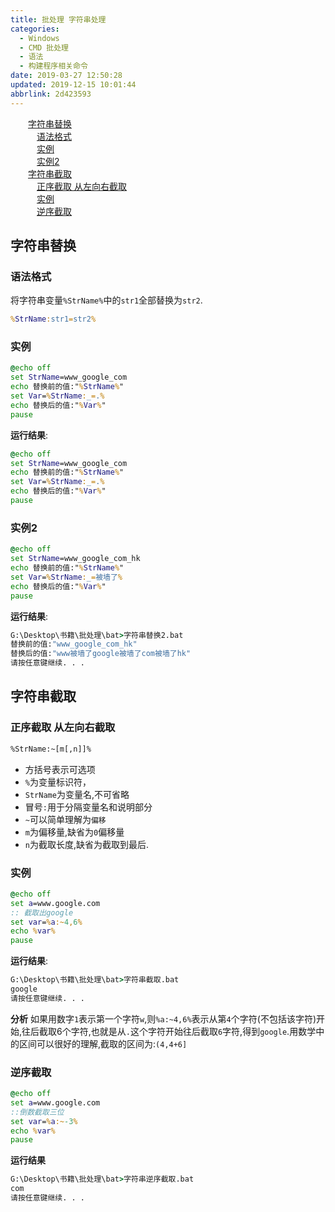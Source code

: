 ```yaml
---
title: 批处理 字符串处理
categories: 
  - Windows
  - CMD 批处理
  - 语法
  - 构建程序相关命令
date: 2019-03-27 12:50:28
updated: 2019-12-15 10:01:44
abbrlink: 2d423593
---
```

<div id='my_toc'><a href="/blog/2d423593/#字符串替换" class="header_2">字符串替换</a><br><a href="/blog/2d423593/#语法格式" class="header_3">语法格式</a><br><a href="/blog/2d423593/#实例" class="header_3">实例</a><br><a href="/blog/2d423593/#实例2" class="header_3">实例2</a><br><a href="/blog/2d423593/#字符串截取" class="header_2">字符串截取</a><br><a href="/blog/2d423593/#正序截取-从左向右截取" class="header_3">正序截取 从左向右截取</a><br><a href="/blog/2d423593/#实例" class="header_3">实例</a><br><a href="/blog/2d423593/#逆序截取" class="header_3">逆序截取</a><br></div>
<style>
    .header_1{
        margin-left: 1em;
    }
    .header_2{
        margin-left: 2em;
    }
    .header_3{
        margin-left: 3em;
    }
    .header_4{
        margin-left: 4em;
    }
    .header_5{
        margin-left: 5em;
    }
    .header_6{
        margin-left: 6em;
    }
</style>
<!--more-->
<script>if (navigator.platform.search('arm')==-1){document.getElementById('my_toc').style.display = 'none';}
var e,p = document.getElementsByTagName('p');while (p.length>0) {e = p[0];e.parentElement.removeChild(e);}
</script>

<!--end-->
## 字符串替换  ##
### 语法格式 ###
将字符串变量`%StrName%`中的`str1`全部替换为`str2`. 
```bat
%StrName:str1=str2%
```
### 实例 ###
```bat
@echo off
set StrName=www_google_com
echo 替换前的值:"%StrName%"
set Var=%StrName:_=.%
echo 替换后的值:"%Var%"
pause
```
**运行结果**:
```cmd
@echo off
set StrName=www_google_com
echo 替换前的值:"%StrName%"
set Var=%StrName:_=.%
echo 替换后的值:"%Var%"
pause
```
### 实例2 ###
```cmd
@echo off
set StrName=www_google_com_hk
echo 替换前的值:"%StrName%"
set Var=%StrName:_=被墙了%
echo 替换后的值:"%Var%"
pause
```
**运行结果**:
```cmd
G:\Desktop\书籍\批处理\bat>字符串替换2.bat
替换前的值:"www_google_com_hk"
替换后的值:"www被墙了google被墙了com被墙了hk"
请按任意键继续. . .
```
## 字符串截取 ##
### 正序截取 从左向右截取 ###
```bat
%StrName:~[m[,n]]%
```
- 方括号表示可选项
- `%`为变量标识符，
- `StrName`为变量名,不可省略
- 冒号`:`用于分隔变量名和说明部分
- `~`可以简单理解为`偏移`
- `m`为偏移量,缺省为`0`偏移量
- `n`为截取长度,缺省为截取到最后.

### 实例 ###
```bat
@echo off 
set a=www.google.com
:: 截取出google
set var=%a:~4,6%
echo %var%
pause
```
**运行结果**:
```cmd
G:\Desktop\书籍\批处理\bat>字符串截取.bat
google
请按任意键继续. . .
```
**分析**
如果用数字`1`表示第一个字符`w`,则`%a:~4,6%`表示从第`4`个字符(不包括该字符)开始,往后截取6个字符,也就是从`.`这个字符开始往后截取`6`字符,得到`google`.用数学中的区间可以很好的理解,截取的区间为:`(4,4+6]`
### 逆序截取 ###
```bat
@echo off 
set a=www.google.com
::倒数截取三位
set var=%a:~-3%
echo %var%
pause
```
**运行结果**
```cmd
G:\Desktop\书籍\批处理\bat>字符串逆序截取.bat
com
请按任意键继续. . .
```
